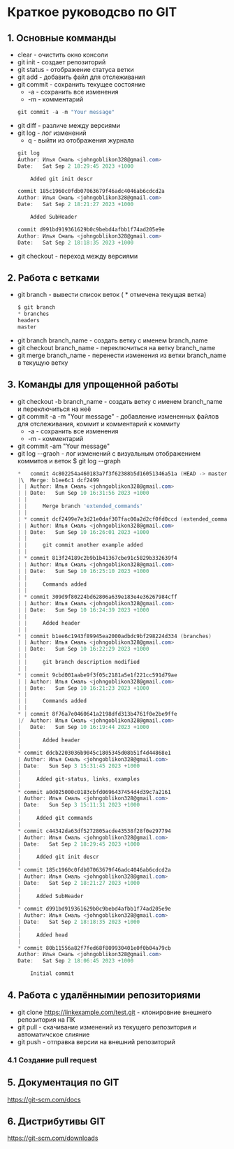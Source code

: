 # Краткое руководсво по GIT
## 1. Основные комманды
* clear - очистить окно консоли
* git init - создает репозиторий
* git status - отображение статуса ветки
* git add - добавить файл для отслеживания
* git commit - сохранить текущее состояние
    * -a - сохранить все изменения
    * -m - комментарий
    ```powershell
    git commit -a -m "Your message"
    ```
* git diff - различе между версиями
* git log - лог изменений
    * q - выйти из отображения журнала
    ```powershell
    git log
    Author: Илья Смаль <johngoblikon328@gmail.com>
    Date:   Sat Sep 2 18:29:45 2023 +1000

        Added git init descr

    commit 185c1960c0fdb07063679f46adc4046ab6cdcd2a
    Author: Илья Смаль <johngoblikon328@gmail.com>
    Date:   Sat Sep 2 18:21:27 2023 +1000

        Added SubHeader

    commit d991bd919361629b0c9bebd4afbb1f74ad205e9e
    Author: Илья Смаль <johngoblikon328@gmail.com>
    Date:   Sat Sep 2 18:18:35 2023 +1000
    ```
* git checkout - переход между версиями

## 2. Работа с ветками

* git branch - вывести список веток ( * отмечена текущая ветка)
    ```powershell
    $ git branch 
    * branches
    headers
    master
    ```
* git branch branch_name - создать ветку с именем branch_name
* git checkout branch_name - переключиться на ветку branch_name
* git merge branch_name - перенести изменения из ветки branch_name в текущую ветку

## 3. Команды для упрощенной работы

* git checkout -b branch_name - создать ветку с именем branch_name и переключиться на неё
* git commit -a -m "Your message" - добавление измененных файлов для отслеживания, коммит и комментарий к коммиту
    * -a - сохранить все изменения
    * -m - комментарий
* git commit -am "Your message"
* git log --graoh - лог изменений с визуальным отображением коммитов и веток
$ git log --graph
    ```powershell
    *   commit 4c802254a460183a7f3f62388b5d16051346a51a (HEAD -> master)
    |\  Merge: b1ee6c1 dcf2499
    | | Author: Илья Смаль <johngoblikon328@gmail.com>
    | | Date:   Sun Sep 10 16:31:56 2023 +1000
    | |
    | |     Merge branch 'extended_commands'
    | |
    | * commit dcf2499e7e3d21e0daf307fac00a2d2cf0fd0ccd (extended_commands)
    | | Author: Илья Смаль <johngoblikon328@gmail.com>
    | | Date:   Sun Sep 10 16:26:01 2023 +1000
    | |
    | |     git commit another example added
    | |
    | * commit 813f24189c2b9b1b41367cbe91c5829b332639f4
    | | Author: Илья Смаль <johngoblikon328@gmail.com>
    | | Date:   Sun Sep 10 16:25:10 2023 +1000
    | |
    | |     Commands added
    | |
    | * commit 309d9f80224bd62806a639e183e4e36267984cff
    | | Author: Илья Смаль <johngoblikon328@gmail.com>
    | | Date:   Sun Sep 10 16:24:39 2023 +1000
    | |
    | |     Added header
    | |
    * | commit b1ee6c1943f89945ea2000adbdc9bf298224d334 (branches)
    | | Author: Илья Смаль <johngoblikon328@gmail.com>
    | | Date:   Sun Sep 10 16:22:29 2023 +1000
    | |
    | |     git branch description modified
    | |
    * | commit 9cbd001aabe9f3f05c2181a5e1f221cc591d79ae
    | | Author: Илья Смаль <johngoblikon328@gmail.com>
    | | Date:   Sun Sep 10 16:21:23 2023 +1000
    | |
    | |     Commands added
    | |
    * | commit 8f76a7e0460641a2198dfd313b4761f0e2be9ffe
    |/  Author: Илья Смаль <johngoblikon328@gmail.com>
    |   Date:   Sun Sep 10 16:19:44 2023 +1000
    |
    |       Added header
    |
    * commit ddcb2203036b9045c1805345d08b51f4d44868e1
    | Author: Илья Смаль <johngoblikon328@gmail.com>
    | Date:   Sun Sep 3 15:31:45 2023 +1000
    |
    |     Added git-status, links, examples
    |
    * commit a0d025000c0183cbfd0696437454d4d39c7a2161
    | Author: Илья Смаль <johngoblikon328@gmail.com>
    | Date:   Sun Sep 3 15:11:31 2023 +1000
    |
    |     Added git commands
    |
    * commit c44342da63df5272805acde43538f28f0e297794
    | Author: Илья Смаль <johngoblikon328@gmail.com>
    | Date:   Sat Sep 2 18:29:45 2023 +1000
    |
    |     Added git init descr
    |
    * commit 185c1960c0fdb07063679f46adc4046ab6cdcd2a
    | Author: Илья Смаль <johngoblikon328@gmail.com>
    | Date:   Sat Sep 2 18:21:27 2023 +1000
    |
    |     Added SubHeader
    |
    * commit d991bd919361629b0c9bebd4afbb1f74ad205e9e
    | Author: Илья Смаль <johngoblikon328@gmail.com>
    | Date:   Sat Sep 2 18:18:35 2023 +1000
    |
    |     Added head
    |
    * commit 80b11556a82f7fed68f809930401e0f0b04a79cb
    Author: Илья Смаль <johngoblikon328@gmail.com>
    Date:   Sat Sep 2 18:06:45 2023 +1000

        Initial commit
    ```

## 4. Работа с удалённымии репозиториями

* git clone <https://linkexample.com/test.git> - клонировние внешнего репозитория на ПК
* git pull - скачивание изменений из текущего репозитория и автоматичское слияние
* git push - отправка версии на внешний репозиторий

### 4.1 Создание pull request


## 5. Документация по GIT
<https://git-scm.com/docs>

## 6. Дистрибутивы GIT
<https://git-scm.com/downloads>